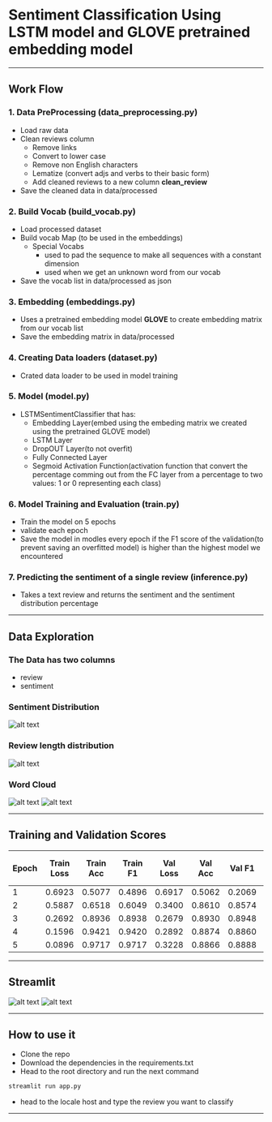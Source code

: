 # Sentiment Classification Using LSTM model and GLOVE pretrained embedding model

---

## Work Flow

### **1.** Data PreProcessing (data_preprocessing.py)
* Load raw data
* Clean reviews column
    * Remove links
    * Convert to lower case
    * Remove non English characters
    * Lematize (convert adjs and verbs to their basic form)
    * Add cleaned reviews to a new column **clean_review**
* Save the cleaned data in data/processed

### **2.** Build Vocab (build_vocab.py)
* Load processed dataset
* Build vocab Map (to be used in the embeddings)
    * Special Vocabs
        * <PAD> used to pad the sequence to make all sequences with a constant dimension
        * <UNK> used when we get an unknown word from our vocab
* Save the vocab list in data/processed as json

### **3.** Embedding (embeddings.py)
* Uses a pretrained embedding model **GLOVE** to create embedding matrix from our vocab list
* Save the embedding matrix in data/processed

### **4.** Creating Data loaders (dataset.py)
* Crated data loader to be used in model training

### **5.** Model (model.py)
* LSTMSentimentClassifier that has:
    * Embedding Layer(embed using the embeding matrix we created using the pretrained GLOVE model)
    * LSTM Layer
    * DropOUT Layer(to not overfit)
    * Fully Connected Layer
    * Segmoid Activation Function(activation function that convert the percentage comming out from the FC layer from a percentage to two values: 1 or 0 representing each class)

### **6.** Model Training and Evaluation (train.py)
* Train the model on 5 epochs
* validate each epoch
* Save the model in modles every epoch if the F1 score of the validation(to prevent saving an overfitted model) is higher than the highest model we encountered

### 7. Predicting the sentiment of a single review (inference.py)
* Takes a text review and returns the sentiment and the sentiment distribution percentage

---

## Data Exploration

### The Data has two columns
* review
* sentiment

### Sentiment Distribution
![alt text](https://github.com/Hassan-Osama/LSTM-sentiment-classification/blob/main/figures/sentimen_distribution.png?raw=true)

### Review length distribution
![alt text](https://github.com/Hassan-Osama/LSTM-sentiment-classification/blob/main/figures/review_length_distribution.png?raw=true)

### Word Cloud
![alt text](https://github.com/Hassan-Osama/LSTM-sentiment-classification/blob/main/figures/positive_reviews_word_cloud.png?raw=true)
![alt text](https://github.com/Hassan-Osama/LSTM-sentiment-classification/blob/main/figures/negative_reviews_word_cloud.png?raw=true)

---

## Training and Validation Scores
| Epoch | Train Loss | Train Acc | Train F1 | Val Loss | Val Acc | Val F1  | Best Model Saved |
|-------|------------|-----------|----------|----------|---------|---------|------------------|
| 1     | 0.6923     | 0.5077    | 0.4896   | 0.6917   | 0.5062  | 0.2069  | Yes              |
| 2     | 0.5887     | 0.6518    | 0.6049   | 0.3400   | 0.8610  | 0.8574  | Yes              |
| 3     | 0.2692     | 0.8936    | 0.8938   | 0.2679   | 0.8930  | 0.8948  | Yes              |
| 4     | 0.1596     | 0.9421    | 0.9420   | 0.2892   | 0.8874  | 0.8860  | No               |
| 5     | 0.0896     | 0.9717    | 0.9717   | 0.3228   | 0.8866  | 0.8888  | No               |

---

## Streamlit
![alt text](https://github.com/Hassan-Osama/LSTM-sentiment-classification/blob/main/figures/1.png?raw=true)
![alt text](https://github.com/Hassan-Osama/LSTM-sentiment-classification/blob/main/figures/2.png?raw=true)

---

## How to use it
* Clone the repo
* Download the dependencies in the requirements.txt
* Head to the root directory and run the next command
```bash
streamlit run app.py
```
* head to the locale host and type the review you want to classify

---